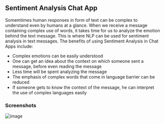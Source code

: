 ## Sentiment Analysis Chat App
Somemtimes human responses in form of text can be complex to understand even by humans at a glance. When we receive a message containing complex use of words, it takes time for us to analyze the emotion behind the text message.
This is where NLP can be used for sentiment analysis in text messages.
The benefits of using Sentiment Analysis in Chat Apps include:
- Complex emotions can be easily understood
- One can get an idea about the context on which someone sent a message, before even reading the message
- Less time will be spent analyzing the message
- The emphasis of complex words that come in language barrier can be reduced
- If someone gets to know the context of the message, he can interpret the use of complex languages easily

### Screenshots
![image](https://github.com/TheShiveshNetwork/sentiment-analysis-chat-app/assets/84664410/f28aa0e5-2267-4ffe-a1eb-9e5d0e653a12)
